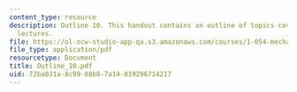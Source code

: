 ```yaml
---
content_type: resource
description: Outline 10. This handout contains an outline of topics covered in course
  lectures.
file: https://ol-ocw-studio-app-qa.s3.amazonaws.com/courses/1-054-mechanics-and-design-of-concrete-structures-spring-2004/72ba031a8c9988b87a14019296714217_Outline_10.pdf
file_type: application/pdf
resourcetype: Document
title: Outline_10.pdf
uid: 72ba031a-8c99-88b8-7a14-019296714217
---
```

